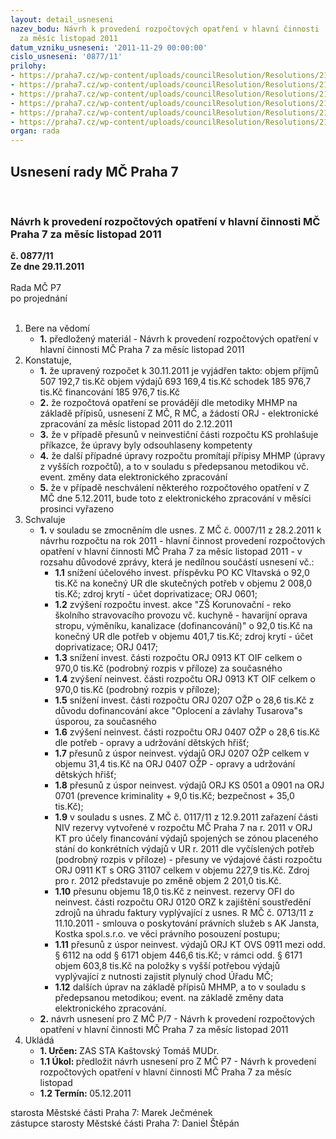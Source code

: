 ```yaml
---
layout: detail_usneseni
nazev_bodu: Návrh k provedení rozpočtových opatření v hlavní činnosti  MČ Praha 7
  za měsíc listopad 2011
datum_vzniku_usneseni: '2011-11-29 00:00:00'
cislo_usneseni: '0877/11'
prilohy:
- https://praha7.cz/wp-content/uploads/councilResolution/Resolutions/21148/56-11-usneseni0741_11r.doc
- https://praha7.cz/wp-content/uploads/councilResolution/Resolutions/21148/56-11-usneseni0763_11r.doc
- https://praha7.cz/wp-content/uploads/councilResolution/Resolutions/21148/56-11-usneseni0814_11r.doc
- https://praha7.cz/wp-content/uploads/councilResolution/Resolutions/21148/56-11-usneseni0813_11r.doc
- https://praha7.cz/wp-content/uploads/councilResolution/Resolutions/21148/56-11-usneseni0117_11z.doc
- https://praha7.cz/wp-content/uploads/councilResolution/Resolutions/21148/56-11-nazalistopada.doc
organ: rada
---
```

<div id="ucUsn_pList" class="usn">
	<span><h2>Usnesení rady MČ Praha 7 </h2>
<br></span><div class="standBody">
<span><h3>Návrh k provedení rozpočtových opatření v hlavní činnosti  MČ Praha 7 za měsíc listopad 2011</h3></span><div class="center">
		<strong>č. 0877/11</strong><br>
	</div>
<div class="center">
		<strong>Ze dne 29.11.2011</strong><br><br>
	</div>Rada MČ P7<br> po projednání<br><br><ol>
<li>Bere na vědomí<ul><li>
<strong>1.</strong> předložený materiál - Návrh k provedení rozpočtových opatření v hlavní činnosti  MČ Praha 7 za měsíc listopad 2011</li></ul>
</li>
<li>Konstatuje,<ul>
<li>
<strong>1.</strong> že upravený rozpočet k 30.11.2011 je vyjádřen takto:                                                objem příjmů       	507 192,7 tis.Kč                                                                  objem výdajů       	693 169,4 tis.Kč                                                              schodek                 	185 976,7 tis.Kč                                                                  financování        	            185 976,7 tis.Kč</li>
<li>
<strong>2.</strong> že rozpočtová opatření se provádějí dle metodiky MHMP na základě přípisů, usnesení Z MČ,  R MČ, a žádostí ORJ - elektronické zpracování za měsíc listopad  2011  do 2.12.2011</li>
<li>
<strong>3.</strong> že v případě přesunů v neinvestiční části rozpočtu KS prohlašuje příkazce, že úpravy byly odsouhlaseny kompetenty</li>
<li>
<strong>4.</strong> že další případné úpravy rozpočtu promítají  přípisy MHMP (úpravy z vyšších rozpočtů), a to v souladu s předepsanou metodikou vč.  event.  změny data elektronického zpracování</li>
<li>
<strong>5.</strong> že v případě neschválení některého rozpočtového opatření v Z MČ dne 5.12.2011, bude toto z elektronického zpracování v měsíci prosinci vyřazeno    </li>
</ul>
</li>
<li>Schvaluje<ul>
<li>
<strong>1.</strong> v souladu se zmocněním dle usnes. Z MČ č. 0007/11 z 28.2.2011 k návrhu rozpočtu na rok 2011 - hlavní činnost  provedení rozpočtových opatření v hlavní činnosti MČ Praha 7 za měsíc listopad 2011 - v rozsahu důvodové zprávy, která je nedílnou součástí usnesení vč.:<ul>
<li>
<strong>1.1</strong> snížení účelového invest. příspěvku PO KC Vltavská o 92,0 tis.Kč na konečný UR dle skutečných potřeb v objemu 2 008,0 tis.Kč; zdroj krytí - účet doprivatizace; ORJ 0601;</li>
<li>
<strong>1.2</strong> zvýšení rozpočtu invest. akce  "ZŠ Korunovační - reko školního stravovacího provozu vč. kuchyně - havarijní oprava stropu, výměníku, kanalizace (dofinancování)" o 92,0 tis.Kč na konečný UR dle potřeb v objemu 401,7 tis.Kč; zdroj krytí - účet doprivatizace; ORJ 0417;</li>
<li>
<strong>1.3</strong> snížení invest. části rozpočtu ORJ 0913 KT OIF celkem o 970,0 tis.Kč (podrobný rozpis v příloze) za současného </li>
<li>
<strong>1.4</strong> zvýšení neinvest. části rozpočtu ORJ 0913 KT OIF celkem o 970,0 tis.Kč (podrobný rozpis v příloze);</li>
<li>
<strong>1.5</strong> snížení invest. části rozpočtu ORJ 0207 OŽP o 28,6 tis.Kč z důvodu dofinancování akce "Oplocení a závlahy Tusarova"s úsporou, za současného</li>
<li>
<strong>1.6</strong> zvýšení neinvest. části rozpočtu ORJ 0407 OŽP o 28,6 tis.Kč dle potřeb - opravy a udržování dětských hřišť;</li>
<li>
<strong>1.7</strong> přesunů z úspor neinvest. výdajů ORJ 0207 OŽP celkem v objemu 31,4 tis.Kč na ORJ 0407 OŽP - opravy a udržování dětských hřišť;</li>
<li>
<strong>1.8</strong> přesunů z úspor neinvest. výdajů ORJ KS 0501 a 0901  na ORJ 0701 (prevence kriminality + 9,0 tis.Kč; bezpečnost + 35,0 tis.Kč);</li>
<li>
<strong>1.9</strong> v souladu s usnes. Z MČ č. 0117/11 z 12.9.2011 zařazení části NIV rezervy vytvořené v rozpočtu MČ Praha 7 na r. 2011 v ORJ KT pro účely financování výdajů spojených se zónou placeného stání do konkrétních výdajů v UR r. 2011 dle vyčíslených potřeb (podrobný rozpis v příloze) - přesuny ve výdajové části rozpočtu ORJ 0911 KT s ORG 31107 celkem v objemu 227,9 tis.Kč. Zdroj pro r. 2012 představuje po změně  objem 2 201,0 tis.Kč.</li>
<li>
<strong>1.10</strong> přesunu objemu  18,0 tis.Kč z neinvest. rezervy OFI do neinvest. části rozpočtu ORJ 0120 ORZ k zajištění soustředění zdrojů na úhradu faktury vyplývající z usnes. R MČ č. 0713/11 z 11.10.2011 - smlouva o poskytování právních služeb s AK Jansta, Kostka spol.s.r.o. ve věci právního posouzení postupu;</li>
<li>
<strong>1.11</strong> přesunů z úspor neinvest. výdajů ORJ KT OVS 0911 mezi odd. § 6112 na odd § 6171 objem 446,6 tis.Kč; v rámci odd. § 6171 objem 603,8 tis.Kč na položky s vyšší potřebou výdajů vyplývající z nutnosti zajistit plynulý chod Úřadu MČ;</li>
<li>
<strong>1.12</strong> dalších úprav na základě přípisů MHMP, a to v souladu s předepsanou metodikou; event. na základě změny data elektronického zpracování.</li>
</ul>
</li>
<li>
<strong>2.</strong> návrh usnesení pro Z MČ P/7 - Návrh k provedení rozpočtových opatření v hlavní činnosti  MČ Praha 7 za měsíc listopad  2011</li>
</ul>
</li>
<li>Ukládá<ul>
<li>
<strong>1. Určen: </strong>ZAS STA Kaštovský Tomáš MUDr.</li>
<li>
<strong>1.1 Úkol: </strong>předložit návrh usnesení pro Z MČ P7 - Návrh k provedení rozpočtových opatření v hlavní činnosti MČ Praha 7 za měsíc listopad</li>
<li>
<strong>1.2 Termín: </strong>05.12.2011</li>
</ul>
</li>
</ol>starosta Městské části Praha 7: Marek Ječmének<br>zástupce starosty Městské části Praha 7: Daniel Štěpán 
</div>
</div>